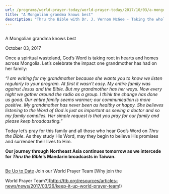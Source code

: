 ```yaml
---
url: /programs/world-prayer-today/world-prayer-today/2017/10/03/a-mongolian-grandma-knows-best
title: "A Mongolian grandma knows best"
description: "Thru the Bible with Dr. J. Vernon McGee - Taking the whole Word to the whole world"
---
```







## 
 A Mongolian grandma knows best


October 03, 2017




Once a spiritual wasteland, God’s Word is taking root in hearts and homes across Mongolia. Let’s celebrate the impact one grandmother has had on her family:


*“I am writing for my grandmother because she wants you to know we listen regularly to your program. At first it wasn’t easy. My entire family was against Jesus and the Bible. But my grandmother has her ways. Now every night we gather around the radio as a group. I think the change has done us good. Our entire family seems warmer; our communication is more positive. My grandmother has never been as healthy or happy. She believes listening to the Word of God is just as important as seeing a doctor and so my family complies. Her simple request is that you pray for our family and please keep broadcasting.”* 


Today let’s pray for this family and all those who hear God’s Word on *Thru the Bible*. As they study His Word, may they begin to believe His promises and surrender their lives to Him.


**Our journey through Northeast Asia continues tomorrow as we intercede for *Thru the Bible*’s Mandarin broadcasts in Taiwan.** 







## 




[Be Up to Date](http://feeds.feedburner.com/WorldPrayerToday "World Prayer Today RSS Feed")
Join our World Prayer Team
[Why join the  

World Prayer Team?](http://ttb.org/resources/articles-news/news/2017/03/26/keep-it-up-world-prayer-team!)




